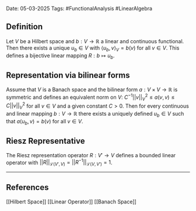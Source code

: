 Date: 05-03-2025
Tags: #FunctionalAnalysis #LinearAlgebra 

## Definition

Let $V$ be a Hilbert space and $b: V \to \mathbb{R}$ a linear and continuous functional. Then there exists a unique $u_b \in V$ with $\langle u_b, v \rangle_V = b(v)$ for all $v \in V$. This defines a bijective linear mapping $R: b \mapsto u_b$.

## Representation via bilinear forms

Assume that $V$ is a Banach space and the bilinear form $a: V \times V \to \mathbb{R}$ is symmetric and defines an equivalent norm on $V$:
	$C^{-1} || v ||^2_V \leq a(v,v) \leq C || v ||^2_V$
for all $v \in V$ and a given constant $C > 0$. Then for every continuous and linear mapping $b: V \to \mathbb{R}$ there exists a uniquely defined $u_b \in V$ such that $a(u_b, v) = b(v)$ for all $v \in V$.

## Riesz Representative
The Riesz representation operator $R: V' \to V$ defines a bounded linear operator with $||R||_{\mathcal{L}(V', V)} = || R^{-1}||_{\mathcal{L}(V, V')} =1$.


---
## References
[[Hilbert Space]]
[[Linear Operator]]
[[Banach Space]]